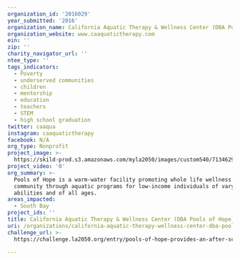 ```yaml
---
organization_id: '2016029'
year_submitted: '2016'
organization_name: California Aquatic Therapy & Wellness Center (DBA Pools of Hope)
organization_website: www.caaquatictherapy.com
ein: ''
zip: ''
charity_navigator_url: ''
ntee_type: ''
tags_indicators:
  - Poverty
  - underserved communities
  - children
  - mentorship
  - education
  - teachers
  - STEM
  - high school graduation
twitter: caaqua
instagram: caaquatictherapy
facebook: N/A
org_type: Nonprofit
project_image: >-
  https://skild-prod.s3.amazonaws.com/myla2050/images/custom540/7134629065741-team91.jpg
project_video: '0'
org_summary: >-
  Pools of Hope is a warm-water facility promoting whole life wellness in our
  community through aquatic programs for low-income individuals of varying
  abilities and of all ages.
areas_impacted:
  - South Bay
project_ids: ''
title: California Aquatic Therapy & Wellness Center (DBA Pools of Hope)
uri: /organizations/california-aquatic-therapy-wellness-center-dba-pools-of-hope/
challenge_url: >-
  https://challenge.la2050.org/entry/pools-of-hope-provides-an-after-school-swim-achieve-homework-assistance-lab-for-at-risk-youth

---
```

